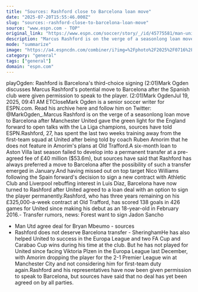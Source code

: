 ```yaml
---
title: "Sources: Rashford close to Barcelona loan move"
date: "2025-07-20T15:55:46.000Z"
slug: "sources:-rashford-close-to-barcelona-loan-move"
source: "www.espn.com - TOP"
original_link: "https://www.espn.com/soccer/story/_/id/45775581/man-united-marcus-rashford-close-barcelona-loan-sources"
description: "Marcus Rashford is on the verge of a seasonlong loan move to Barcelona after Man United gave permission for him to open talks, sources told ESPN."
mode: "summarize"
image: "https://a4.espncdn.com/combiner/i?img=%2Fphoto%2F2025%2F0716%2Fr1519735_1296x729_16%2D9.jpg"
category: "general"
tags: ["general"]
domain: "espn.com"
---
```

playOgden: Rashford is Barcelona's third-choice signing (2:01)Mark Ogden discusses Marcus Rashford's potential move to Barcelona after the Spanish club were given permission to speak to the player. (2:01)Mark OgdenJul 19, 2025, 09:41 AM ETCloseMark Ogden is a senior soccer writer for ESPN.com. Read his archive here and follow him on Twitter: @MarkOgden_.Marcus Rashford is on the verge of a seasonlong loan move to Barcelona after Manchester United gave the green light for the England forward to open talks with the La Liga champions, sources have told ESPN.Rashford, 27, has spent the last two weeks training away from the first-team squad at United after being told by coach Ruben Amorim that he does not feature in Amorim's plans at Old Trafford.A six-month loan to Aston Villa last season failed to develop into a permanent transfer at a pre-agreed fee of £40 million ($53.6m), but sources have said that Rashford has always preferred a move to Barcelona after the possibility of such a transfer emerged in January.And having missed out on top target Nico Williams following the Spain forward's decision to sign a new contract with Athletic Club and Liverpool rebuffing interest in Luis Díaz, Barcelona have now turned to Rashford after United agreed to a loan deal with an option to sign the player permanently.Rashford, who has three years remaining on his £325,000-a-week contract at Old Trafford, has scored 138 goals in 426 games for United since making his debut as an 18-year-old in February 2016.- Transfer rumors, news: Forest want to sign Jadon Sancho
- Man Utd agree deal for Bryan Mbeumo - sources
- Rashford does not deserve Barcelona transfer - SheringhamHe has also helped United to success in the Europa League and two FA Cup and Carabao Cup wins during his time at the club. But he has not played for United since facing Viktoria Plzen in the Europa League last December, with Amorim dropping the player for the 2-1 Premier League win at Manchester City and not considering him for first-team duty again.Rashford and his representatives have now been given permission to speak to Barcelona, but sources have said that no deal has yet been agreed on by all parties.